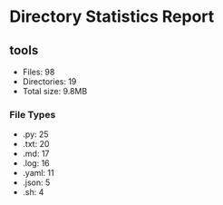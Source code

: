 # Directory Statistics Report

## tools

- Files: 98
- Directories: 19
- Total size: 9.8MB

### File Types
- .py: 25
- .txt: 20
- .md: 17
- .log: 16
- .yaml: 11
- .json: 5
- .sh: 4

